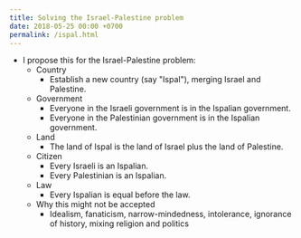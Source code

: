 ```yaml
---
title: Solving the Israel-Palestine problem
date: 2018-05-25 00:00 +0700
permalink: /ispal.html
---
```


- I propose this for the Israel-Palestine problem:
    - Country
        - Establish a new country (say "Ispal"), merging Israel and Palestine.
    - Government
        - Everyone in the Israeli government is in the Ispalian government.
        - Everyone in the Palestinian government is in the Ispalian government.
    - Land
        - The land of Ispal is the land of Israel plus the land of Palestine.
    - Citizen
        - Every Israeli is an Ispalian.
        - Every Palestinian is an Ispalian.
    - Law
        - Every Ispalian is equal before the law.
    - Why this might not be accepted
        - Idealism, fanaticism, narrow-mindedness, intolerance, ignorance of history, mixing religion and politics
